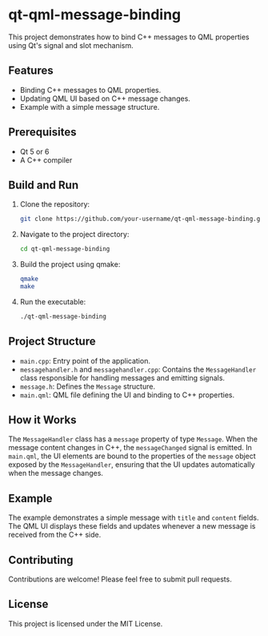 # qt-qml-message-binding

This project demonstrates how to bind C++ messages to QML properties using Qt's signal and slot mechanism.

## Features

- Binding C++ messages to QML properties.
- Updating QML UI based on C++ message changes.
- Example with a simple message structure.

## Prerequisites

- Qt 5 or 6
- A C++ compiler

## Build and Run

1. Clone the repository:
   ```bash
   git clone https://github.com/your-username/qt-qml-message-binding.git
   ```

2. Navigate to the project directory:
   ```bash
   cd qt-qml-message-binding
   ```

3. Build the project using qmake:
   ```bash
   qmake
   make
   ```

4. Run the executable:
   ```bash
   ./qt-qml-message-binding
   ```

## Project Structure

- `main.cpp`: Entry point of the application.
- `messagehandler.h` and `messagehandler.cpp`: Contains the `MessageHandler` class responsible for handling messages and emitting signals.
- `message.h`: Defines the `Message` structure.
- `main.qml`: QML file defining the UI and binding to C++ properties.

## How it Works

The `MessageHandler` class has a `message` property of type `Message`. When the message content changes in C++, the `messageChanged` signal is emitted.  In `main.qml`, the UI elements are bound to the properties of the `message` object exposed by the `MessageHandler`, ensuring that the UI updates automatically when the message changes.

## Example

The example demonstrates a simple message with `title` and `content` fields.  The QML UI displays these fields and updates whenever a new message is received from the C++ side.

## Contributing

Contributions are welcome! Please feel free to submit pull requests.

## License

This project is licensed under the MIT License.
